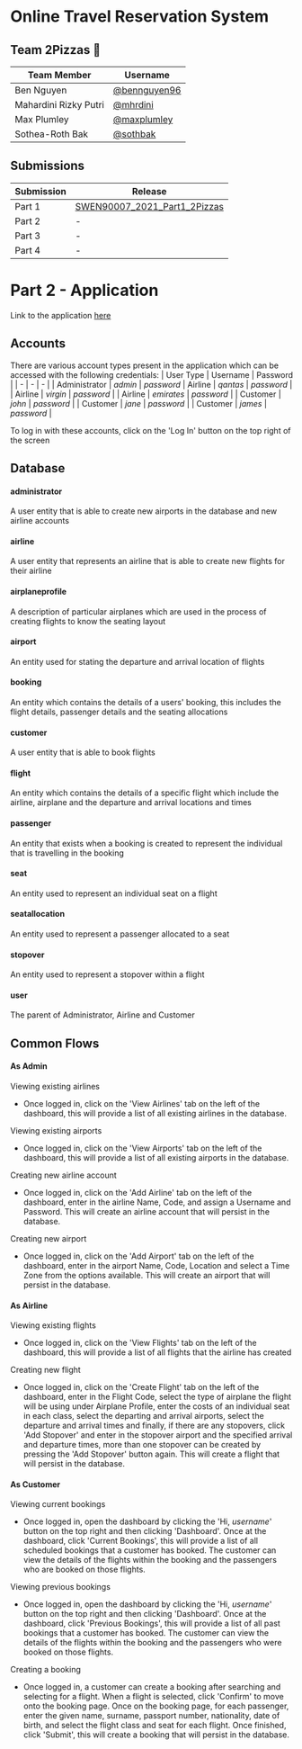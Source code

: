 # Online Travel Reservation System

## Team 2Pizzas 🍕
| Team Member | Username |
| - | - |
| Ben Nguyen | [@bennguyen96](https://github.com/bennguyen96) |
| Mahardini Rizky Putri | [@mhrdini](https://github.com/mhrdini) |
| Max Plumley | [@maxplumley](https://github.com/maxplumley) |
| Sothea-Roth Bak | [@sothbak](https://github.com/sothbak) |

## Submissions
| Submission | Release |
| - | - |
| Part 1 | [SWEN90007_2021_Part1_2Pizzas](https://github.com/SWEN900072021/2Pizzas/releases/tag/SWEN90007_2021_Part1_2Pizzas) |
| Part 2 | - |
| Part 3 | - |
| Part 4 | - |

# Part 2 - Application 

Link to the application [here](https://frontend-2-pizzas.herokuapp.com/)

## Accounts
There are various account types present in the application which can be accessed with the following credentials:
| User Type | Username | Password |
| - | - | - |
| Administrator | *admin* | *password*
| Airline | *qantas* | *password* |
| Airline | *virgin* | *password* |
| Airline | *emirates* | *password* |
| Customer | *john* | *password* |
| Customer | *jane* | *password* |
| Customer | *james* | *password* |

To log in with these accounts, click on the 'Log In' button on the top right of the screen

## Database
#### administrator
A user entity that is able to create new airports in the database and new airline accounts

#### airline
A user entity that represents an airline that is able to create new flights for their airline 

#### airplaneprofile
A description of particular airplanes which are used in the process of creating flights to know the seating layout

#### airport
An entity used for stating the departure and arrival location of flights

#### booking
An entity which contains the details of a users' booking, this includes the flight details, passenger details and the seating allocations

#### customer
A user entity that is able to book flights

#### flight
An entity which contains the details of a specific flight which include the airline, airplane and the departure and arrival locations and times

#### passenger
An entity that exists when a booking is created to represent the individual that is travelling in the booking

#### seat
An entity used to represent an individual seat on a flight

#### seatallocation
An entity used to represent a passenger allocated to a seat

#### stopover
An entity used to represent a stopover within a flight

#### user
The parent of Administrator, Airline and Customer

## Common Flows
#### As Admin
Viewing existing airlines
  - Once logged in, click on the 'View Airlines' tab on the left of the dashboard, this will provide a list of all existing airlines in the database.

Viewing existing airports
  - Once logged in, click on the 'View Airports' tab on the left of the dashboard, this will provide a list of all existing airports in the database.

Creating new airline account
  - Once logged in, click on the 'Add Airline' tab on the left of the dashboard, enter in the airline Name, Code, and assign a Username and Password. This will create an airline account that will persist in the database.

Creating new airport
  - Once logged in, click on the 'Add Airport' tab on the left of the dashboard, enter in the airport Name, Code, Location and select a Time Zone from the options available. This will create an airport that will persist in the database.

#### As Airline
Viewing existing flights
  - Once logged in, click on the 'View Flights' tab on the left of the dashboard, this will provide a list of all flights that the airline has created

Creating new flight
  - Once logged in, click on the 'Create Flight' tab on the left of the dashboard, enter in the Flight Code, select the type of airplane the flight will be using under Airplane Profile, enter the costs of an individual seat in each class, select the departing and arrival airports, select the departure and arrival times and finally, if there are any stopovers, click 'Add Stopover' and enter in the stopover airport and the specified arrival and departure times, more than one stopover can be created by pressing the 'Add Stopover' button again. This will create a flight that will persist in the database.

#### As Customer
Viewing current bookings
  - Once logged in, open the dashboard by clicking the 'Hi, *username*' button on the top right and then clicking 'Dashboard'. Once at the dashboard, click 'Current Bookings', this will provide a list of all scheduled bookings that a customer has booked. The customer can view the details of the flights within the booking and the passengers who are booked on those flights.

Viewing previous bookings
  - Once logged in, open the dashboard by clicking the 'Hi, *username*' button on the top right and then clicking 'Dashboard'. Once at the dashboard, click 'Previous Bookings', this will provide a list of all past bookings that a customer has booked. The customer can view the details of the flights within the booking and the passengers who were booked on those flights.

Creating a booking
  - Once logged in, a customer can create a booking after searching and selecting for a flight. When a flight is selected, click 'Confirm' to move onto the booking page. Once on the booking page, for each passenger, enter the given name, surname, passport number, nationality, date of birth, and select the flight class and seat for each flight. Once finished, click 'Submit', this will create a booking that will persist in the database.
